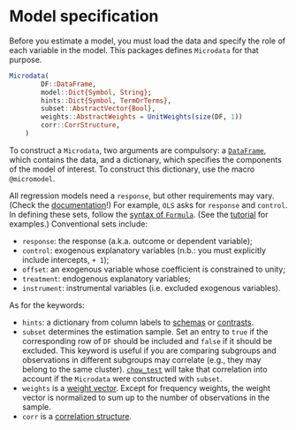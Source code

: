 # Model specification

Before you estimate a model, you must load the data and specify the role of each variable in the model. This packages defines `Microdata` for that purpose.

```julia
Microdata(
        DF::DataFrame,
        model::Dict{Symbol, String};
        hints::Dict{Symbol, TermOrTerms},
        subset::AbstractVector{Bool},
        weights::AbstractWeights = UnitWeights(size(DF, 1))
        corr::CorrStructure,
    )
```

To construct a `Microdata`, two arguments are compulsory: a [`DataFrame`](http://juliadata.github.io/DataFrames.jl/stable/), which contains the data, and a dictionary, which specifies the components of the model of interest. To construct this dictionary, use the macro `@micromodel`.

All regression models need a `response`, but other requirements may vary. (Check the [documentation](estimators.md)!) For example, `OLS` asks for `response` and `control`. In defining these sets, follow the [syntax of `Formula`](http://juliastats.github.io/StatsModels.jl/latest/formula.html). (See the [tutorial](getting_started.md) for examples.) Conventional sets include:

- `response`: the response (a.k.a. outcome or dependent variable);
- `control`: exogenous explanatory variables (n.b.: you must explicitly include intercepts, `+ 1`);
- `offset`: an exogenous variable whose coefficient is constrained to unity;
- `treatment`: endogenous explanatory variables;
- `instrument`: instrumental variables (i.e. excluded exogenous variables).

As for the keywords:
- `hints`: a dictionary from column labels to [schemas](https://juliastats.github.io/StatsModels.jl/latest/internals.html) or [contrasts](https://juliastats.github.io/StatsModels.jl/latest/contrasts/).
- `subset` determines the estimation sample. Set an entry to `true` if the corresponding row of `DF` should be included and `false` if it should be excluded. This keyword is useful if you are comparing subgroups and observations in different subgroups may correlate (e.g., they may belong to the same cluster). [`chow_test`](hypothesis_tests.md#hausman-test) will take that correlation into account if the `Microdata` were constructed with `subset`.
- `weights` is a [weight vector](http://juliastats.github.io/StatsBase.jl/stable/weights.html). Except for frequency weights, the weight vector is normalized to sum up to the number of observations in the sample.
- `corr` is a [correlation structure](correlation_structures.md).
